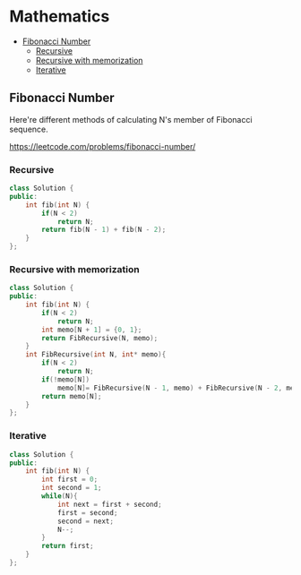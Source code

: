 # Mathematics
+ [Fibonacci Number](#fib)
  + [Recursive](#fib_rec)
  + [Recursive with memorization](#fib_rec_memo)
  + [Iterative](#fib_iter)

## Fibonacci Number

Here're different methods of calculating N's member of Fibonacci sequence.

https://leetcode.com/problems/fibonacci-number/

### Recursive

```C++
class Solution {
public:
    int fib(int N) {
        if(N < 2)
            return N;
        return fib(N - 1) + fib(N - 2); 
    }
};
```
### Recursive with memorization

```C++
class Solution {
public:
    int fib(int N) {
        if(N < 2)
            return N;
        int memo[N + 1] = {0, 1};
        return FibRecursive(N, memo);        
    }
    int FibRecursive(int N, int* memo){
        if(N < 2)
            return N;
        if(!memo[N])
            memo[N]= FibRecursive(N - 1, memo) + FibRecursive(N - 2, memo);
        return memo[N];
    }
};
```
### Iterative

```C++
class Solution {
public:
    int fib(int N) {
        int first = 0;
        int second = 1;
        while(N){
            int next = first + second;
            first = second;
            second = next;
            N--;
        }
        return first;
    }
};
```

